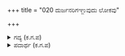 +++
title = "020 ದುರ್ಜನರಿಗಞ್ಜುವುದು ಲೋಕವು"

+++

<details><summary>ಗದ್ಯ (ಕ.ಗ.ಪ) </summary>

20. ಲೋಕದ ಜನರು ದುಷ್ಟರಿಗೆ ಭಯ ಪಡುತ್ತಾರೆ. ಸಜ್ಜನರನ್ನು ಲಕ್ಷಿಸುವುದಿಲ್ಲ. ಗರುಡನ ಹಾಸಿಗೆಯಲ್ಲಿರುವ ಸರ್ಪನನ್ನು ಆಸಕ್ತಿಯಿಂದ ಭಯಭರಿತ ಭಕ್ತಿಯಲಿ ಅರ್ಚಿಸುತ್ತಾರೆ. ಅವಿವೇಕಿಗಳು ಲೋಕದಲ್ಲಿಡುವ ಹೆಜ್ಜೆಯಿದು.
</details>

<details><summary>ಪದಾರ್ಥ (ಕ.ಗ.ಪ) </summary>

ತಾಕ್ಷ್ರ್ಯ-ಗರುಡ, ದಂದಶೂಕ-ಸರ್ಪ, ಸಜ್ಜೆ-ಹಾಸಿಗೆ, ಉಜ್ವಲಿತ-ಹೊಳೆವ, ವಿತರ್ಜೆ-ಹೆದರಿಕೆ,
</details>
